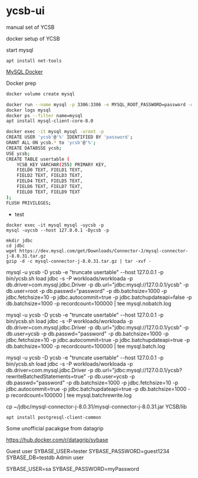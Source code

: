 # ycsb-ui
 
manual set of YCSB

docker setup of YCSB

start mysql

```
apt install net-tools
```

[MySQL Docker](https://hub.docker.com/_/mysql)

Docker prep
```bash
docker volume create mysql
```

```bash
docker run --name mysql -p 3306:3306 -e MYSQL_ROOT_PASSWORD=password -d --restart unless-stopped -v mysql:/var/lib/mysql  mysql:latest
docker logs mysql
docker ps --filter name=mysql
apt install mysql-client-core-8.0  

docker exec -it mysql mysql -uroot -p
CREATE USER 'ycsb'@'%' IDENTIFIED BY 'password';
GRANT ALL ON ycsb.* to 'ycsb'@'%';
CREATE DATABSSE ycsb;
USE ycsb;
CREATE TABLE usertable (
	YCSB_KEY VARCHAR(255) PRIMARY KEY,
	FIELD0 TEXT, FIELD1 TEXT,
	FIELD2 TEXT, FIELD3 TEXT,
	FIELD4 TEXT, FIELD5 TEXT,
	FIELD6 TEXT, FIELD7 TEXT,
	FIELD8 TEXT, FIELD9 TEXT
);
FLUSH PRIVILEGES;
```
- test
```
docker exec -it mysql mysql -uycsb -p
mysql -uycsb --host 127.0.0.1 -Dycsb -p 
```

```
mkdir jdbc
cd jdbc
wget https://dev.mysql.com/get/Downloads/Connector-J/mysql-connector-j-8.0.31.tar.gz
gzip -d -c mysql-connector-j-8.0.31.tar.gz | tar -xvf -

```
mysql -u ycsb -D ycsb -e "truncate usertable" --host 127.0.0.1 -p
bin/ycsb.sh load jdbc -s -P workloads/workloada -p db.driver=com.mysql.jdbc.Driver -p db.url="jdbc:mysql://127.0.0.1/ycsb" -p db.user=root -p db.passwd="password" -p db.batchsize=1000  -p jdbc.fetchsize=10 -p jdbc.autocommit=true -p jdbc.batchupdateapi=false -p db.batchsize=1000 -p recordcount=100000 | tee mysql.nobatch.log

mysql -u ycsb -D ycsb -e "truncate usertable" --host 127.0.0.1 -p
bin/ycsb.sh load jdbc -s -P workloads/workloada -p db.driver=com.mysql.jdbc.Driver -p db.url="jdbc:mysql://127.0.0.1/ycsb" -p db.user=ycsb -p db.passwd="password" -p db.batchsize=1000  -p jdbc.fetchsize=10 -p jdbc.autocommit=true -p jdbc.batchupdateapi=true -p db.batchsize=1000 -p recordcount=100000  | tee mysql.batch.log

mysql -u ycsb -D ycsb -e "truncate usertable" --host 127.0.0.1 -p
bin/ycsb.sh load jdbc -s -P workloads/workloada -p db.driver=com.mysql.jdbc.Driver -p db.url="jdbc:mysql://127.0.0.1/ycsb?rewriteBatchedStatements=true" -p db.user=ycsb -p db.passwd="password" -p db.batchsize=1000  -p jdbc.fetchsize=10 -p jdbc.autocommit=true -p jdbc.batchupdateapi=true -p db.batchsize=1000 -p recordcount=100000 | tee mysql.batchrewrite.log 




cp ~/jdbc/mysql-connector-j-8.0.31/mysql-connector-j-8.0.31.jar YCSB/lib







```
apt install postgresql-client-common
```


Some unofficial pacakgse from datagrip

https://hub.docker.com/r/datagrip/sybase

Guest user
SYBASE_USER=tester
SYBASE_PASSWORD=guest1234
SYBASE_DB=testdb
Admin user

SYBASE_USER=sa
SYBASE_PASSWORD=myPassword